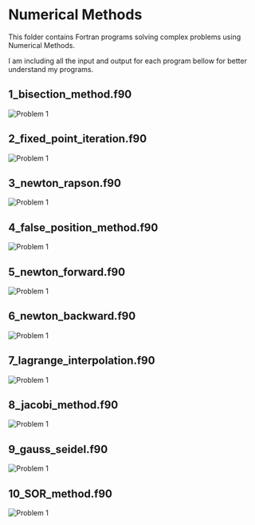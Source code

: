 # Numerical Methods
This folder contains Fortran programs solving complex problems using Numerical Methods.

I am including all the input and output for each program bellow for better understand my programs.

## 1_bisection_method.f90
![Problem 1](https://mmm.sh/github/fortran/numerical/bisection.png)

## 2_fixed_point_iteration.f90
![Problem 1](https://mmm.sh/github/fortran/numerical/fixed_point.png)

## 3_newton_rapson.f90
![Problem 1](https://mmm.sh/github/fortran/numerical/newton_rapson.png)

## 4_false_position_method.f90
![Problem 1](https://mmm.sh/github/fortran/numerical/false_position.png)

## 5_newton_forward.f90
![Problem 1](https://mmm.sh/github/fortran/numerical/newton_forward.png)

## 6_newton_backward.f90
![Problem 1](https://mmm.sh/github/fortran/numerical/newton_backward.png)

## 7_lagrange_interpolation.f90
![Problem 1](https://mmm.sh/github/fortran/numerical/lagrange_interpolation.png)

## 8_jacobi_method.f90
![Problem 1](https://mmm.sh/github/fortran/numerical/jacobi.png)

## 9_gauss_seidel.f90
![Problem 1](https://mmm.sh/github/fortran/numerical/gauss_seidel.png)

## 10_SOR_method.f90
![Problem 1](https://mmm.sh/github/fortran/numerical/SOR.png)
